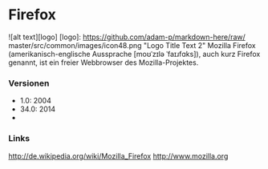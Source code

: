 # Firefox
![alt text][logo]
[logo]: https://github.com/adam-p/markdown-here/raw/
  master/src/common/images/icon48.png "Logo Title Text 2"
Mozilla Firefox (amerikanisch-englische Aussprache [moʊˈzɪlə ˈfaɪɹfɑks]),
auch kurz Firefox genannt, ist ein freier Webbrowser des Mozilla-Projektes.
### Versionen
* 1.0:   2004
* 34.0:  2014
* 
### Links
http://de.wikipedia.org/wiki/Mozilla_Firefox
    http://www.mozilla.org
